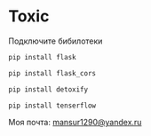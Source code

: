 # Toxic

Подключите бибилотеки
```Ruby
pip install flask
```
```Ruby
pip install flask_cors
```

```Ruby
pip install detoxify
```

```Ruby
pip install tenserflow
```
Моя почта: mansur1290@yandex.ru
